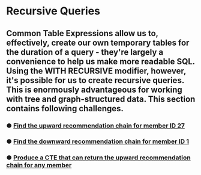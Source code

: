 # Recursive Queries

## Common Table Expressions allow us to, effectively, create our own temporary tables for the duration of a query - they're largely a convenience to help us make more readable SQL. Using the WITH RECURSIVE modifier, however, it's possible for us to create recursive queries. This is enormously advantageous for working with tree and graph-structured data. This section contains following challenges. 


### &#9679; [Find the upward recommendation chain for member ID 27](Recursive.sql)
### &#9679; [Find the downward recommendation chain for member ID 1](Recursive.sql)
### &#9679; [Produce a CTE that can return the upward recommendation chain for any member](Recursive.sql)